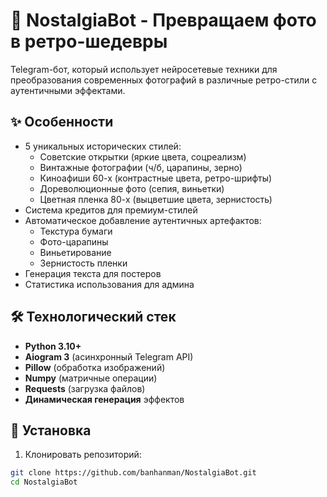 # 📸 NostalgiaBot - Превращаем фото в ретро-шедевры

Telegram-бот, который использует нейросетевые техники для преобразования современных фотографий в различные ретро-стили с аутентичными эффектами.

## ✨ Особенности
- 5 уникальных исторических стилей:
  - Советские открытки (яркие цвета, соцреализм)
  - Винтажные фотографии (ч/б, царапины, зерно)
  - Киноафиши 60-х (контрастные цвета, ретро-шрифты)
  - Дореволюционные фото (сепия, виньетки)
  - Цветная пленка 80-х (выцветшие цвета, зернистость)
- Система кредитов для премиум-стилей
- Автоматическое добавление аутентичных артефактов:
  - Текстура бумаги
  - Фото-царапины
  - Виньетирование
  - Зернистость пленки
- Генерация текста для постеров
- Статистика использования для админа

## 🛠 Технологический стек
- **Python 3.10+**
- **Aiogram 3** (асинхронный Telegram API)
- **Pillow** (обработка изображений)
- **Numpy** (матричные операции)
- **Requests** (загрузка файлов)
- **Динамическая генерация** эффектов

## 🚀 Установка
1. Клонировать репозиторий:
```bash
git clone https://github.com/banhanman/NostalgiaBot.git
cd NostalgiaBot
